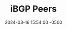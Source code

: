 ---
title: iBGP Peers
date: 2024-03-16 15:54:00 -0500
categories: [BGP]
tags: [bgp]     # TAG names should always be lowercase
---